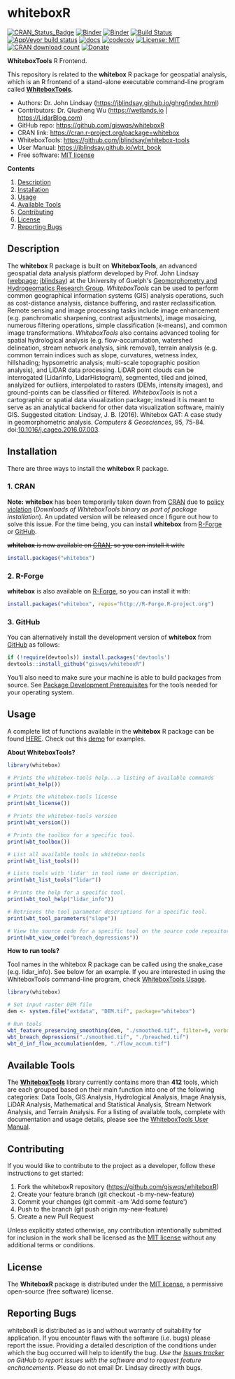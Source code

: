 # whiteboxR

[![CRAN\_Status\_Badge](https://www.r-pkg.org/badges/version/whitebox)](https://cran.r-project.org/package=whitebox)
[![Binder](https://mybinder.org/badge_logo.svg)](https://gishub.org/whiteboxR-cloud)
[![Binder](https://binder.pangeo.io/badge.svg)](https://binder.pangeo.io/v2/gh/giswqs/whitebox-r-binder/master?urlpath=rstudio)
[![Build Status](https://travis-ci.org/giswqs/whiteboxR.svg?branch=master)](https://travis-ci.org/giswqs/whiteboxR)
[![AppVeyor build status](https://ci.appveyor.com/api/projects/status/github/giswqs/whiteboxR?branch=master&svg=true)](https://ci.appveyor.com/project/giswqs/whiteboxR)
[![docs](https://img.shields.io/badge/docs-passing-brightgreen.svg)](https://giswqs.github.io/whiteboxR)
[![codecov](https://codecov.io/gh/giswqs/whiteboxR/branch/master/graph/badge.svg)](https://codecov.io/gh/giswqs/whiteboxR)
[![License: MIT](https://img.shields.io/badge/License-MIT-yellow.svg)](https://opensource.org/licenses/MIT)
[![CRAN download count](https://cranlogs.r-pkg.org/badges/grand-total/whitebox)](https://cranlogs.r-pkg.org/badges/grand-total/whitebox)
[![Donate](https://img.shields.io/badge/Donate-Buy%20me%20a%20coffee-yellowgreen.svg)](https://www.buymeacoffee.com/giswqs)


**WhiteboxTools** R Frontend.

This repository is related to the **whitebox** R package for geospatial analysis, which is an R frontend of a stand-alone executable command-line program called **[WhiteboxTools](https://github.com/jblindsay/whitebox-tools)**. 

* Authors: Dr. John Lindsay (<https://jblindsay.github.io/ghrg/index.html>)
* Contributors: Dr. Qiusheng Wu (<https://wetlands.io> | <https://LidarBlog.com>)
* GitHub repo: <https://github.com/giswqs/whiteboxR>
* CRAN link: <https://cran.r-project.org/package=whitebox>
* WhiteboxTools: <https://github.com/jblindsay/whitebox-tools>
* User Manual: <https://jblindsay.github.io/wbt_book>
* Free software: [MIT license](https://opensource.org/licenses/MIT)


**Contents**

1. [Description](#description)
2. [Installation](#installation)
3. [Usage](#usage)
4. [Available Tools](#available-tools)
5. [Contributing](#contributing)
6. [License](#license)
7. [Reporting Bugs](#reporting-bugs)

## Description

The **whitebox** R package is built on **WhiteboxTools**, an advanced geospatial data analysis platform developed by Prof. John Lindsay ([webpage](https://jblindsay.github.io/ghrg/index.html); [jblindsay](https://github.com/jblindsay)) at the University of Guelph's [Geomorphometry and Hydrogeomatics Research Group](https://jblindsay.github.io/ghrg/index.html). *WhiteboxTools* can be used to perform common geographical information systems (GIS) analysis operations, such as cost-distance analysis, distance buffering, and raster reclassification. Remote sensing and image processing tasks include image enhancement (e.g. panchromatic sharpening, contrast adjustments), image mosaicing, numerous filtering operations, simple classification (k-means), and common image transformations. *WhiteboxTools* also contains advanced tooling for spatial hydrological analysis (e.g. flow-accumulation, watershed delineation, stream network analysis, sink removal), terrain analysis (e.g. common terrain indices such as slope, curvatures, wetness index, hillshading; hypsometric analysis; multi-scale topographic position analysis), and LiDAR data processing. LiDAR point clouds can be interrogated (LidarInfo, LidarHistogram), segmented, tiled and joined, analyized for outliers, interpolated to rasters (DEMs, intensity images), and ground-points can be classified or filtered. *WhiteboxTools* is not a cartographic or spatial data visualization package; instead it is meant to serve as an analytical backend for other data visualization software, mainly GIS. Suggested citation: Lindsay, J. B. (2016). Whitebox GAT: A case study in geomorphometric analysis. _Computers & Geosciences_, 95, 75-84. doi:[10.1016/j.cageo.2016.07.003](http://dx.doi.org/10.1016/j.cageo.2016.07.003).

## Installation

There are three ways to install the **whitebox** R package.

### 1. CRAN

**Note:** **whitebox** has been temporarily taken down from [CRAN](https://cran.r-project.org/package=whitebox) due to [policy violation](https://cran.r-project.org/web/packages/policies.html) (*Downloads of WhiteboxTools binary as part of package installation*). An updated version will be released once I figure out how to solve this issue. For the time being, you can install **whitebox** from [R-Forge](https://r-forge.r-project.org/R/?group_id=2337) or [GitHub](https://github.com/giswqs/whiteboxR).

~~**whitebox** is now available on [CRAN](https://cran.r-project.org/package=whitebox), so you can install it with:~~

```R
install.packages("whitebox")
```

### 2. R-Forge

**whitebox** is also available on [R-Forge](https://r-forge.r-project.org/R/?group_id=2337), so you can install it with:

```R
install.packages("whitebox", repos="http://R-Forge.R-project.org")
```

### 3. GitHub

You can alternatively install the development version of **whitebox** from [GitHub](https://github.com/giswqs/whiteboxR) as follows:

```R
if (!require(devtools)) install.packages('devtools')
devtools::install_github("giswqs/whiteboxR")
```

You’ll also need to make sure your machine is able to build packages from source. See [Package Development Prerequisites](http://www.rstudio.com/ide/docs/packages/prerequisites) for the tools needed for your operating system.

## Usage

A complete list of functions available in the **whitebox** R package can be found [HERE](https://giswqs.github.io/whiteboxR/reference/index.html). Check out this [demo](https://giswqs.github.io/whiteboxR/articles/demo.html) for examples.

**About WhiteboxTools?**

```R
library(whitebox)

# Prints the whitebox-tools help...a listing of available commands
print(wbt_help())

# Prints the whitebox-tools license
print(wbt_license())

# Prints the whitebox-tools version
print(wbt_version())

# Prints the toolbox for a specific tool.
print(wbt_toolbox())

# List all available tools in whitebox-tools
print(wbt_list_tools())

# Lists tools with 'lidar' in tool name or description.
print(wbt_list_tools("lidar"))

# Prints the help for a specific tool.
print(wbt_tool_help("lidar_info"))

# Retrieves the tool parameter descriptions for a specific tool.
print(wbt_tool_parameters("slope"))

# View the source code for a specific tool on the source code repository.
print(wbt_view_code("breach_depressions"))
```

**How to run tools?**


Tool names in the whitebox R package can be called using the snake_case (e.g. lidar_info). See below for an example. If you are interested in using the WhiteboxTools command-line program, check [WhiteboxTools Usage](https://github.com/jblindsay/whitebox-tools#3-usage).

```R
library(whitebox)

# Set input raster DEM file
dem <- system.file("extdata", "DEM.tif", package="whitebox")

# Run tools
wbt_feature_preserving_smoothing(dem, "./smoothed.tif", filter=9, verbose_mode = TRUE)
wbt_breach_depressions("./smoothed.tif", "./breached.tif")
wbt_d_inf_flow_accumulation(dem, "./flow_accum.tif")
```

## Available Tools

The **[WhiteboxTools](https://github.com/jblindsay/whitebox-tools)** library currently contains more than **412** tools, which are each grouped based on their main function into one of the following categories: Data Tools, GIS Analysis, Hydrological Analysis, Image Analysis, LiDAR Analysis, Mathematical and Statistical Analysis, Stream Network Analysis, and Terrain Analysis. For a listing of available tools, complete with documentation and usage details, please see the [WhiteboxTools User Manual](https://jblindsay.github.io/wbt_book/available_tools/index.html).


## Contributing

If you would like to contribute to the project as a developer, follow these instructions to get started:

1. Fork the whiteboxR repository (<https://github.com/giswqs/whiteboxR>)
2. Create your feature branch (git checkout -b my-new-feature)
3. Commit your changes (git commit -am 'Add some feature')
4. Push to the branch (git push origin my-new-feature)
5. Create a new Pull Request

Unless explicitly stated otherwise, any contribution intentionally submitted for inclusion in the work shall be licensed as the [MIT license](https://opensource.org/licenses/MIT) without any additional terms or conditions.

## License

The **WhiteboxR** package is distributed under the [MIT license](https://opensource.org/licenses/MIT), a permissive open-source (free software) license.


## Reporting Bugs

whiteboxR is distributed as is and without warranty of suitability for application. If you encounter flaws with the software (i.e. bugs) please report the issue. Providing a detailed description of the conditions under which the bug occurred will help to identify the bug. *Use the [Issues tracker](https://github.com/giswqs/whiteboxR/issues) on GitHub to report issues with the software and to request feature enchancements.* Please do not email Dr. Lindsay directly with bugs.